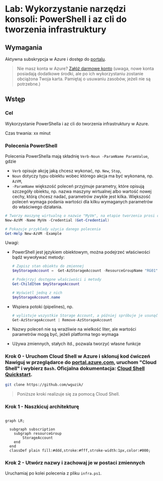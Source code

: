 # Lab: Wykorzystanie narzędzi konsoli: PowerShell i az cli do tworzenia infrastruktury

## Wymagania
Aktywna subskrypcja w Azure i dostęp do [portalu](https://portal.azure.com).

> Nie masz konta w Azure? [Załóż darmowe konto](/https://azure.microsoft.com/en-us/free/) (uwaga, nowe konta posiadają dodatkowe środki, ale po ich wykorzystaniu zostanie obciążona Twoja karta. Pamiętaj o usuwaniu zasobów, jeżeli nie są potrzebne.)

## Wstęp
### Cel
Wykorzystanie PowerShella i az cli do tworzenia infrastruktury w Azure.

Czas trwania: xx minut

### Polecenia PowerShell
Polecenia PowerShella mają składnię `Verb-Noun -ParamName ParamValue`, gdzie
- `Verb` opisuje akcję jaką chcesz wykonać, np. `New`, `Stop`,
- `Noun` dotyczy typu obiektu wobec którego akcja ma być wykonana, np. `AzVM`,
- `-ParamName` większość poleceń przyjmuje parametry, które opisują szczegóły obiektu, np. nazwa maszyny wirtualnej albo wartość nowej cechy, którą chcesz nadać, parametrów zwykle jest kilka. Większość poleceń wymaga podania wartości dla kilku wymaganych parametrów do właściwego działania.

```PowerShell
# Tworzy maszynę wirtualną o nazwie "MyVm", na etapie tworzenia prosi o podanie danych dostępowych, które zostaną wykorzystane na stworzonej maszynie
New-AzVM -Name MyVm -Credential (Get-Credential)
```

```PowerShell
# Pokazuje przykłady użycia danego polecenia
Get-Help New-AzVM -Example
```

Uwagi:
- PowerShell jest językiem obiektowym, można podejrzeć właściwości bądź wywoływać metody:
  
  ```PowerShell
  # Zapisz stan obiektu do zmiennej
  $myStorageAccount =  Get-AzStorageAccount -ResourceGroupName "RG01" -Name "mystorageaccount"

  # Podejrzyj dostępne właściwości i metody
  Get-ChildItem $myStorageAccount

  # Wyświetl jedną z nich
  $myStorageAccount.name
  ```
- Wspiera potoki (pipelines), np. 
  ```PowerShell
  # wylistuje wszystkie Storage Account, a później spróbuje je usunąć, BARDZO destrukcyjne polecenie
  Get-AzStorageAccount | Remove-AzStorageAccount
  ```
- Nazwy poleceń nie są wrażliwie na wielkość liter, ale wartości parametrów mogą być, jeżeli platforma tego wymaga
- Używa zmiennych, stałych itd., pozwala tworzyć własne funkcje

### Krok 0 - Uruchom Cloud Shell w Azure i sklonuj kod ćwiczeń Nawiguj w przeglądarce do [portal.azure.com](https://portal.azure.com), uruchom "Cloud Shell" i wybierz `Bash`.  Oficjalna dokumentacja: [Cloud Shell Quickstart](https://github.com/MicrosoftDocs/azure-docs/blob/main/articles/cloud-shell/quickstart.md).
```bash
git clone https://github.com/wguzik/
```

> Poniższe kroki realizuje się za pomocą Cloud Shell.


### Krok 1 - Naszkicuj architekturę

```mermaid

graph LR;
 
  subgraph subscription
    subgraph resourceGroup
        StorageAccount
    end
  end
  classDef plain fill:#ddd,stroke:#fff,stroke-width:1px,color:#000;

```

### Krok 2 - Utwórz nazwy i zachowaj je w postaci zmiennych

Uruchamiaj po kolei polecenia z pliku `infra.ps1`.
